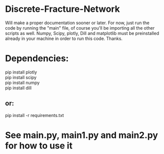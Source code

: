 # Discrete-Fracture-Network
Will make a proper documentation sooner or later. For now, just run the code by running the "main" file, of course you'll be importing all the other scripts as well. Numpy, Scipy, plotly, Dill and matplotlib must be preinstalled already in your machine in order to run this code. Thanks.
# Dependencies:
pip install plotly\
pip install scipy\
pip install numpy\
pip install dill
## or:
pip install -r requirements.txt
# See main.py, main1.py and main2.py for how to use it

